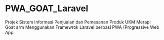 # PWA_GOAT_Laravel
Projek Sistem Informasi Penjualan dan Pemesanan Produk UKM Merapi Goat arm Menggunakan Framewrok Laravel berbasi PWA (Progressive Web App
